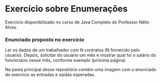 <h1>Exercício sobre Enumerações</h1>
<p>Exercício disponibilizado no curso de Java Completo do Professor Nélio Alves. <br></p>

<h3>Enunciado proposto no exercício</h3>

<p>Ler os dados de um trabalhador com N contratos (N fornecido pelo usuário). Depois, solicitar 
do usuário um mês e mostrar qual foi o salário do funcionário nesse mês, conforme exemplo 
(próxima página)
</p>

<p>Na pasta principal desse repositório contém uma imagem com o enunciado do exercício as entradas e saídas esperadas.</p>
